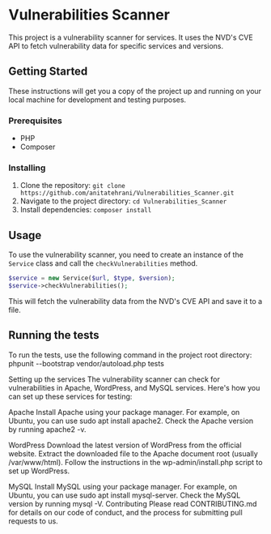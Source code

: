 # Vulnerabilities Scanner

This project is a vulnerability scanner for services. It uses the NVD's CVE API to fetch vulnerability data for specific services and versions.

## Getting Started

These instructions will get you a copy of the project up and running on your local machine for development and testing purposes.

### Prerequisites

- PHP
- Composer

### Installing

1. Clone the repository: `git clone https://github.com/anitatehrani/Vulnerabilities_Scanner.git`
2. Navigate to the project directory: `cd Vulnerabilities_Scanner`
3. Install dependencies: `composer install`

## Usage

To use the vulnerability scanner, you need to create an instance of the `Service` class and call the `checkVulnerabilities` method.

```php
$service = new Service($url, $type, $version);
$service->checkVulnerabilities();
```

This will fetch the vulnerability data from the NVD's CVE API and save it to a file.

## Running the tests
To run the tests, use the following command in the project root directory:
phpunit --bootstrap vendor/autoload.php tests

Setting up the services
The vulnerability scanner can check for vulnerabilities in Apache, WordPress, and MySQL services. Here's how you can set up these services for testing:  

Apache
Install Apache using your package manager. For example, on Ubuntu, you can use sudo apt install apache2.
Check the Apache version by running apache2 -v.

WordPress
Download the latest version of WordPress from the official website.
Extract the downloaded file to the Apache document root (usually /var/www/html).
Follow the instructions in the wp-admin/install.php script to set up WordPress.

MySQL
Install MySQL using your package manager. For example, on Ubuntu, you can use sudo apt install mysql-server.
Check the MySQL version by running mysql -V.
Contributing
Please read CONTRIBUTING.md for details on our code of conduct, and the process for submitting pull requests to us.  



